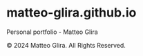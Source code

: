 # matteo-glira.github.io 
Personal portfolio - Matteo Glira


© 2024 Matteo Glira. All Rights Reserved. 
